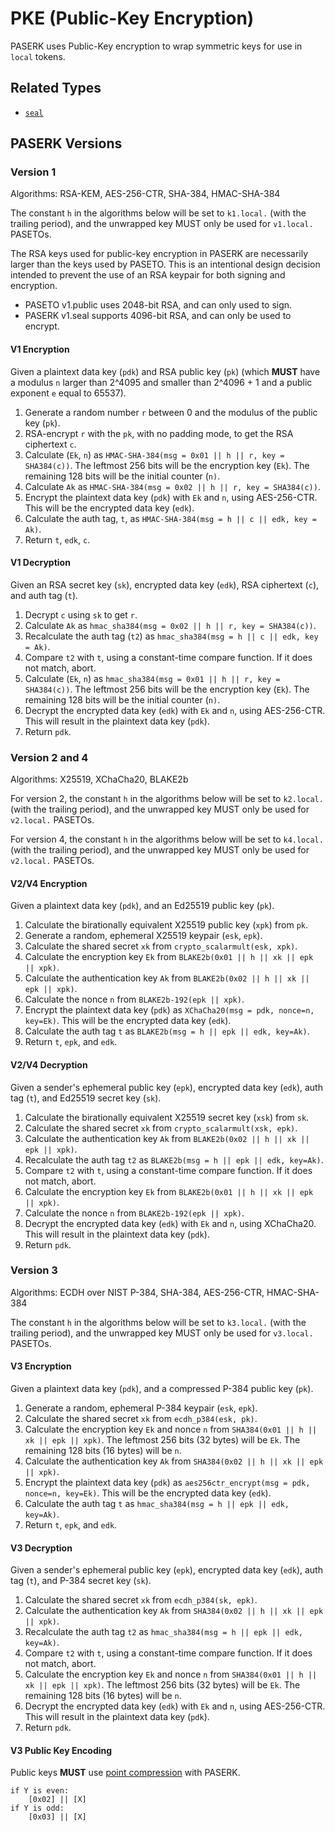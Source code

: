 # PKE (Public-Key Encryption)

PASERK uses Public-Key encryption to wrap symmetric keys for use in `local` tokens.

## Related Types

* [`seal`](../types/seal.md)

## PASERK Versions

### Version 1

Algorithms: RSA-KEM, AES-256-CTR, SHA-384, HMAC-SHA-384

The constant `h` in the algorithms below will be set to `k1.local.`
(with the trailing period), and the unwrapped key MUST only be used for
`v1.local.` PASETOs.

The RSA keys used for public-key encryption in PASERK are necessarily larger
than the keys used by PASETO. This is an intentional design decision intended
to prevent the use of an RSA keypair for both signing and encryption.

* PASETO v1.public uses 2048-bit RSA, and can only used to sign.
* PASERK v1.seal supports 4096-bit RSA, and can only be used to encrypt.

#### V1 Encryption

Given a plaintext data key (`pdk`) and RSA public key (`pk`) (which **MUST** have
a modulus `n` larger than 2^4095 and smaller than 2^4096 + 1 and a public exponent
`e` equal to 65537).

1. Generate a random number `r` between 0 and the modulus of the public key (`pk`).
2. RSA-encrypt `r` with the `pk`, with no padding mode, to get the RSA ciphertext `c`.
3. Calculate (`Ek`, `n`) as `HMAC-SHA-384(msg = 0x01 || h || r, key = SHA384(c))`.
   The leftmost 256 bits will be the encryption key (`Ek`). The remaining 128 bits
   will be the initial counter (`n)`.
4. Calculate `Ak` as `HMAC-SHA-384(msg = 0x02 || h || r, key = SHA384(c))`.
5. Encrypt the plaintext data key (`pdk`) with `Ek` and `n`, using AES-256-CTR.
   This will be the encrypted data key (`edk`).
6. Calculate the auth tag, `t`, as `HMAC-SHA-384(msg = h || c || edk, key = Ak)`.
7. Return `t`, `edk`, `c`.

#### V1 Decryption

Given an RSA secret key (`sk`), encrypted data key (`edk`),
RSA ciphertext (`c`), and auth tag (`t`).

1. Decrypt `c` using `sk` to get `r`.
2. Calculate `Ak` as 
   `hmac_sha384(msg = 0x02 || h || r, key = SHA384(c))`.
3. Recalculate the auth tag (`t2`) as 
   `hmac_sha384(msg = h || c || edk, key = Ak)`.
4. Compare `t2` with `t`, using a constant-time compare function. If it does not
   match, abort. 
5. Calculate (`Ek`, `n`) as 
   `hmac_sha384(msg = 0x01 || h || r, key = SHA384(c))`.
   The leftmost 256 bits will be the encryption key (`Ek`). The remaining 128 bits
   will be the initial counter (`n)`.
6. Decrypt the encrypted data key (`edk`) with `Ek` and `n`, using AES-256-CTR.
   This will result in the plaintext data key (`pdk`).
7. Return `pdk`.

### Version 2 and 4

Algorithms: X25519, XChaCha20, BLAKE2b

For version 2, the constant `h` in the algorithms below will be set to `k2.local.`
(with the trailing period), and the unwrapped key MUST only be used for
`v2.local.` PASETOs.

For version 4, the constant `h` in the algorithms below will be set to `k4.local.`
(with the trailing period), and the unwrapped key MUST only be used for
`v2.local.` PASETOs.

#### V2/V4 Encryption

Given a plaintext data key (`pdk`), and an Ed25519 public key (`pk`).

1. Calculate the birationally equivalent X25519 public key (`xpk`) from `pk`.
2. Generate a random, ephemeral X25519 keypair (`esk`, `epk`).
3. Calculate the shared secret `xk` from 
   `crypto_scalarmult(esk, xpk)`.
4. Calculate the encryption key `Ek` from
   `BLAKE2b(0x01 || h || xk || epk || xpk)`.
5. Calculate the authentication key `Ak` from 
   `BLAKE2b(0x02 || h || xk || epk || xpk)`.
6. Calculate the nonce `n` from 
   `BLAKE2b-192(epk || xpk)`.
7. Encrypt the plaintext data key (`pdk`) as 
   `XChaCha20(msg = pdk, nonce=n, key=Ek)`.
   This will be the encrypted data key (`edk`).
8. Calculate the auth tag `t` as
   `BLAKE2b(msg = h || epk || edk, key=Ak)`.
9. Return `t`, `epk`, and `edk`.

#### V2/V4 Decryption

Given a sender's ephemeral public key (`epk`), encrypted data key (`edk`),
auth tag (`t`), and Ed25519 secret key (`sk`).

1. Calculate the birationally equivalent X25519 secret key (`xsk`) from `sk`.
2. Calculate the shared secret `xk` from `crypto_scalarmult(xsk, epk)`.
3. Calculate the authentication key `Ak` from
   `BLAKE2b(0x02 || h || xk || epk || xpk)`.
4. Recalculate the auth tag `t2` as `BLAKE2b(msg = h || epk || edk, key=Ak)`.
5. Compare `t2` with `t`, using a constant-time compare function. If it does not
   match, abort.
6. Calculate the encryption key `Ek` from `BLAKE2b(0x01 || h || xk || epk || xpk)`.
7. Calculate the nonce `n` from `BLAKE2b-192(epk || xpk)`.
8. Decrypt the encrypted data key (`edk`) with `Ek` and `n`, using XChaCha20.
   This will result in the plaintext data key (`pdk`).
9. Return `pdk`.

### Version 3

Algorithms: ECDH over NIST P-384, SHA-384, AES-256-CTR, HMAC-SHA-384

The constant `h` in the algorithms below will be set to `k3.local.`
(with the trailing period), and the unwrapped key MUST only be used for
`v3.local.` PASETOs.

#### V3 Encryption

Given a plaintext data key (`pdk`), and a compressed P-384 public key (`pk`).

1. Generate a random, ephemeral P-384 keypair (`esk`, `epk`).
2. Calculate the shared secret `xk` from `ecdh_p384(esk, pk)`.
3. Calculate the encryption key `Ek` and nonce `n` from 
   `SHA384(0x01 || h || xk || epk || xpk)`.
   The leftmost 256 bits (32 bytes) will be `Ek`.
   The remaining 128 bits (16 bytes) will be `n`.
4. Calculate the authentication key `Ak` from 
   `SHA384(0x02 || h || xk || epk || xpk)`.
5. Encrypt the plaintext data key (`pdk`) as
   `aes256ctr_encrypt(msg = pdk, nonce=n, key=Ek)`.
   This will be the encrypted data key (`edk`).
6. Calculate the auth tag `t` as
   `hmac_sha384(msg = h || epk || edk, key=Ak)`.
7. Return `t`, `epk`, and `edk`.

#### V3 Decryption

Given a sender's ephemeral public key (`epk`), encrypted data key (`edk`),
auth tag (`t`), and P-384 secret key (`sk`).

1. Calculate the shared secret `xk` from `ecdh_p384(sk, epk)`.
2. Calculate the authentication key `Ak` from
   `SHA384(0x02 || h || xk || epk || xpk)`.
3. Recalculate the auth tag `t2` as
   `hmac_sha384(msg = h || epk || edk, key=Ak)`.
4. Compare `t2` with `t`, using a constant-time compare function.
   If it does not match, abort.
5. Calculate the encryption key `Ek` and nonce `n` from
   `SHA384(0x01 || h || xk || epk || xpk)`.
   The leftmost 256 bits (32 bytes) will be `Ek`.
   The remaining 128 bits (16 bytes) will be `n`.
6. Decrypt the encrypted data key (`edk`) with `Ek` and `n`, using AES-256-CTR.
   This will result in the plaintext data key (`pdk`).
7. Return `pdk`.

#### V3 Public Key Encoding

Public keys **MUST** use [point compression](https://citeseerx.ist.psu.edu/viewdoc/download?doi=10.1.1.202.2977&rep=rep1&type=pdf)
with PASERK.

```
if Y is even:
    [0x02] || [X]
if Y is odd:
    [0x03] || [X]
```
